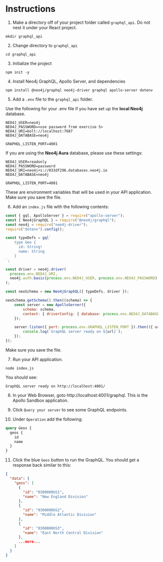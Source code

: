 
# Instructions

1. Make a directory off of your project folder called `graphql_api`. Do not nest it under your React project.

```
mkdir graphql_api
```

2. Change directory to `graphql_api`

```
cd graphql_api
```

3. Initialize the project

```
npm init -y
```

4. Install Neo4j GraphQL, Apollo Server, and dependencies

```
npm install @neo4j/graphql neo4j-driver graphql apollo-server dotenv
```

5. Add a `.env` file to the `graphql_api` folder. 

Use the following for your .env file if you have set up the **local Neo4j** database.

```
NEO4J_USER=neo4j
NEO4J_PASSWORD=<use password from exercise 5>
NEO4J_URI=bolt://localhost:7687
NEO4J_DATABASE=neo4j

GRAPHQL_LISTEN_PORT=4001
```

If you are using the **Neo4j Aura** database, please use these settings:

```
NEO4J_USER=readonly
NEO4J_PASSWORD=password
NEO4J_URI=neo4j+s://033df296.databases.neo4j.io
NEO4J_DATABASE=neo4j

GRAPHQL_LISTEN_PORT=4001
```

These are environment variables that will be used in your API application. Make sure you save the file.

6. Add an `index.js` file with the following contents:

```javascript
const { gql, ApolloServer } = require("apollo-server");
const { Neo4jGraphQL } = require("@neo4j/graphql");
const neo4j = require("neo4j-driver");
require("dotenv").config();

const typeDefs = gql`
    type Geo {
      id: String!
      name: String
    }
`;

const driver = neo4j.driver(
  process.env.NEO4J_URI,
  neo4j.auth.basic(process.env.NEO4J_USER, process.env.NEO4J_PASSWORD)
);

const neoSchema = new Neo4jGraphQL({ typeDefs, driver });

neoSchema.getSchema().then((schema) => {
    const server = new ApolloServer({
        schema: schema,
        context: { driverConfig: { database: process.env.NEO4J_DATABASE } }       
    });

    server.listen({ port: process.env.GRAPHQL_LISTEN_PORT }).then(({ url }) => {
        console.log(`GraphQL server ready on ${url}`);
    });
});
```

Make sure you save the file.

7. Run your API application.

```
node index.js
```

You should see:
```
GraphQL server ready on http://localhost:4001/
```

8. In your Web Browser, goto http://localhost:4001/graphql. This is the Apollo Sandbox application.

9. Click `Query your server` to see some GraphQL endpoints.

10. Under `Operation` add the following:

```graphql
query Geos {
  geos {
    id
    name
  }
}
```

11. Click the blue `Geos` button to run the GraphQL. You should get a response back similar to this:

```json
{
  "data": {
    "geos": [
      {
        "id": "0300000US1",
        "name": "New England Division"
      },
      {
        "id": "0300000US2",
        "name": "Middle Atlantic Division"
      },
      {
        "id": "0300000US3",
        "name": "East North Central Division"
      },
      ...more...
    ]
  }
}
```